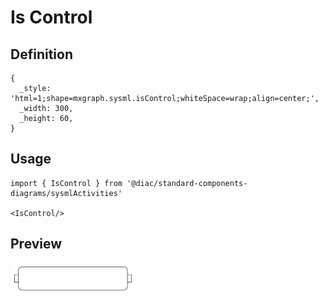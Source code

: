 # Is Control

## Definition

```
{
  _style: 'html=1;shape=mxgraph.sysml.isControl;whiteSpace=wrap;align=center;',
  _width: 300,
  _height: 60,
}
```

## Usage

```
import { IsControl } from '@diac/standard-components-diagrams/sysmlActivities'

<IsControl/>
```

## Preview

<img src="./is-control.png" width="200"/>
